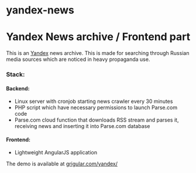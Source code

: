 # yandex-news
<h1>Yandex News archive / Frontend part</h1>

<p>This is an <a href="http://yandex.ru">Yandex</a> news archive. This is made for searching through Russian media sources which are noticed in heavy propaganda use.</p>

<h3>Stack:</h3>
<h4>Backend:</h4>
  <ul>
    <li>Linux server with cronjob starting news crawler every 30 minutes</li>
    <li>PHP script which have necessary permissions to launch Parse.com code</li>
    <li>Parse.com cloud function that downloads RSS stream and parses it, receiving news and inserting it into Parse.com database</li>
  </ul>
<h4>Frontend:</h4>
  <ul>
    <li>Lightweight AngularJS application</li>
  </ul>
  
<p>The demo is available at <a href="http://grigular.com/yandex/">grigular.com/yandex/</a></p>